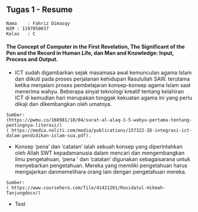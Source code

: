 ## Tugas 1 - Resume

```
Nama	: Fahriz Dimasqy
NIM	: 1197050037
Kelas	: C
```
#### The Concept of Computer in the First Revelation, The Significant of the Pen and the Record in Human Life, dan Man and Knowledge: Input, Process and Output.

* ICT sudah digambarkan sejak masamasa awal kemunculan agama Islam dan diikuti pada proses perjalanan kehidupan Rasulullah SAW. 
terutama ketika menjalani proses pembelajaran konsep-konsep agama Islam saat menerima wahyu. Beberapa sinyal teknologi kreatif 
tentang kelahiran ICT di kemudian hari merupakan tonggak kekuatan agama ini yang perlu dikaji dan dikembangkan oleh umatnya.

```
Sumber:
(https://pwmu.co/160981/10/04/surat-al-alaq-1-5-wahyu-pertama-tentang-pentingnya-literasi/)
( https://media.neliti.com/media/publications/157322-ID-integrasi-ict-dalam-pendidikan-islam-sua.pdf). 
```

* Konsep ‘pena’ dan ‘catatan’ ialah sebuah konsep yang diperintahkan oleh Allah SWT kepadamanusia dalam mencari dan mengembangkan 
ilmu pengetahuan, ‘pena ’ dan ‘catatan’ digunakan sebagaisarana untuk menyebarkan pengetahuan. Mereka yang memiliki pengetahuan 
harus mengajarkan danmemelihara orang lain dengan pengetahuan mereka.

```
Sumber:
( https://www.coursehero.com/file/41421201/Rovidatul-Hikmah-Tanjungdocx/)
```
* Test
